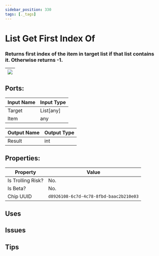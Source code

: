 ```yaml
---
sidebar_position: 330
tags: [._tags]
---
```


# List Get First Index Of


### Returns first index of the item in target list if that list contains it. Otherwise returns -1.

| ![](https://images-ext-2.discordapp.net/external/MPmIaQzlEPmgGWlgi-WxBBXt0Bjv_zWPkg1y1f_sy3s/https/www.recroomcircuits.com/image/circuit/absolute-value?width=206&height=108) |
|-----|

## Ports:

| Input Name | Input Type |
|-----------|-----------|
| Target | List[any] |
| Item | any |

| Output Name | Output Type |
|-----------|-----------|
| Result | int |

## Properties:

| Property  | Value |
|-------------------|-----------|
| Is Trolling Risk? | No. |
| Is Beta? | No. |
| Chip UUID | `d8926108-6c7d-4c78-8fbd-baac2b210e03` |

## Uses

## Issues

## Tips